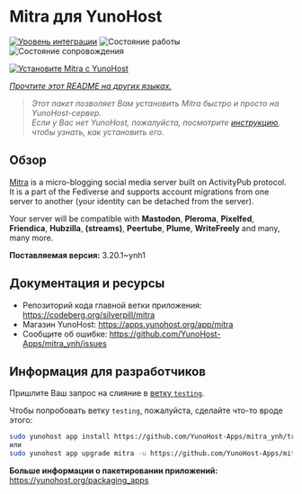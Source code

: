 <!--
Важно: этот README был автоматически сгенерирован <https://github.com/YunoHost/apps/tree/master/tools/readme_generator>
Он НЕ ДОЛЖЕН редактироваться вручную.
-->

# Mitra для YunoHost

[![Уровень интеграции](https://apps.yunohost.org/badge/integration/mitra)](https://ci-apps.yunohost.org/ci/apps/mitra/)
![Состояние работы](https://apps.yunohost.org/badge/state/mitra)
![Состояние сопровождения](https://apps.yunohost.org/badge/maintained/mitra)

[![Установите Mitra с YunoHost](https://install-app.yunohost.org/install-with-yunohost.svg)](https://install-app.yunohost.org/?app=mitra)

*[Прочтите этот README на других языках.](./ALL_README.md)*

> *Этот пакет позволяет Вам установить Mitra быстро и просто на YunoHost-сервер.*  
> *Если у Вас нет YunoHost, пожалуйста, посмотрите [инструкцию](https://yunohost.org/install), чтобы узнать, как установить его.*

## Обзор

[Mitra](https://codeberg.org/silverpill/mitra) is a micro-blogging social media server built on ActivityPub protocol. It is a part of the Fediverse and supports account migrations from one server to another (your identity can be detached from the server).

Your server will be compatible with **Mastodon**, **Pleroma**, **Pixelfed**, **Friendica**, **Hubzilla**, **(streams)**, **Peertube**, **Plume**, **WriteFreely** and many, many more.


**Поставляемая версия:** 3.20.1~ynh1
## Документация и ресурсы

- Репозиторий кода главной ветки приложения: <https://codeberg.org/silverpill/mitra>
- Магазин YunoHost: <https://apps.yunohost.org/app/mitra>
- Сообщите об ошибке: <https://github.com/YunoHost-Apps/mitra_ynh/issues>

## Информация для разработчиков

Пришлите Ваш запрос на слияние в [ветку `testing`](https://github.com/YunoHost-Apps/mitra_ynh/tree/testing).

Чтобы попробовать ветку `testing`, пожалуйста, сделайте что-то вроде этого:

```bash
sudo yunohost app install https://github.com/YunoHost-Apps/mitra_ynh/tree/testing --debug
или
sudo yunohost app upgrade mitra -u https://github.com/YunoHost-Apps/mitra_ynh/tree/testing --debug
```

**Больше информации о пакетировании приложений:** <https://yunohost.org/packaging_apps>
